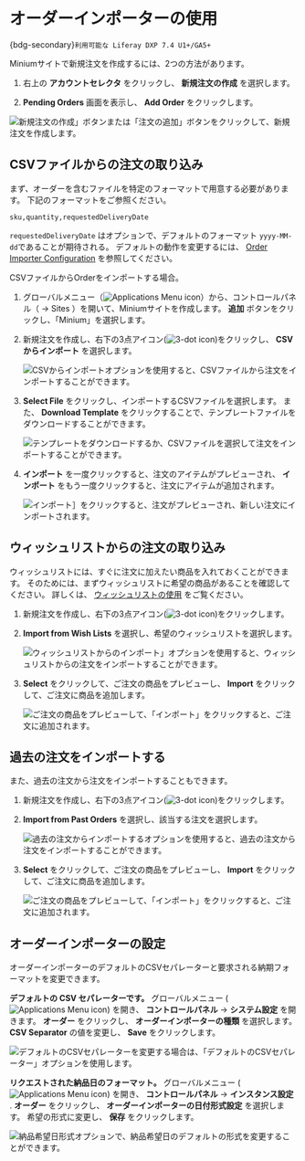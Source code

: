 # オーダーインポーターの使用

{bdg-secondary}`利用可能な Liferay DXP 7.4 U1+/GA5+`

Miniumサイトで新規注文を作成するには、2つの方法があります。

1. 右上の **アカウントセレクタ** をクリックし、 **新規注文の作成** を選択します。

1. **Pending Orders** 画面を表示し、 **Add Order** をクリックします。

![新規注文の作成」ボタンまたは「注文の追加」ボタンをクリックして、新規注文を作成します。](./using-order-importer/images/01.png)

## CSVファイルからの注文の取り込み

まず、オーダーを含むファイルを特定のフォーマットで用意する必要があります。 下記のフォーマットをご参照ください。

`sku,quantity,requestedDeliveryDate`

`requestedDeliveryDate` はオプションで、デフォルトのフォーマット `yyyy-MM-dd`であることが期待される。 デフォルトの動作を変更するには、 [Order Importer Configuration](#order-importer-configuration) を参照してください。

CSVファイルからOrderをインポートする場合。

1. グローバルメニュー（![Applications Menu icon](../../images/icon-applications-menu.png)）から、コントロールパネル（ &rarr; Sites ）を開いて、Miniumサイトを作成します。 **追加** ボタンをクリックし、「Minium」を選択します。

1. 新規注文を作成し、右下の3点アイコン(![3-dot icon](../../images/icon-actions.png))をクリックし、 **CSVからインポート** を選択します。

   ![CSVからインポートオプションを使用すると、CSVファイルから注文をインポートすることができます。](./using-order-importer/images/02.png)

1. **Select File** をクリックし、インポートするCSVファイルを選択します。 また、 **Download Template** をクリックすることで、テンプレートファイルをダウンロードすることができます。

   ![テンプレートをダウンロードするか、CSVファイルを選択して注文をインポートすることができます。](./using-order-importer/images/03.png)

1. **インポート** を一度クリックすると、注文のアイテムがプレビューされ、 **インポート** をもう一度クリックすると、注文にアイテムが追加されます。

   ![インポート］をクリックすると、注文がプレビューされ、新しい注文にインポートされます。](./using-order-importer/images/04.gif)

## ウィッシュリストからの注文の取り込み

ウィッシュリストには、すぐに注文に加えたい商品を入れておくことができます。 そのためには、まずウィッシュリストに希望の商品があることを確認してください。 詳しくは、 [ウィッシュリストの使用](../../creating-store-content/using-wish-lists.md) をご覧ください。

1. 新規注文を作成し、右下の3点アイコン(![3-dot icon](../../images/icon-actions.png))をクリックします。

1. **Import from Wish Lists** を選択し、希望のウィッシュリストを選択します。

   ![ウィッシュリストからのインポート」オプションを使用すると、ウィッシュリストからの注文をインポートすることができます。](./using-order-importer/images/05.png)

1. **Select** をクリックして、ご注文の商品をプレビューし、 **Import** をクリックして、ご注文に商品を追加します。

   ![ご注文の商品をプレビューして、「インポート」をクリックすると、ご注文に追加されます。](./using-order-importer/images/07.gif)

## 過去の注文をインポートする

また、過去の注文から注文をインポートすることもできます。

1. 新規注文を作成し、右下の3点アイコン(![3-dot icon](../../images/icon-actions.png))をクリックします。

1. **Import from Past Orders** を選択し、該当する注文を選択します。

   ![過去の注文からインポートするオプションを使用すると、過去の注文から注文をインポートすることができます。](./using-order-importer/images/06.png)

1. **Select** をクリックして、ご注文の商品をプレビューし、 **Import** をクリックして、ご注文に商品を追加します。

   ![ご注文の商品をプレビューして、「インポート」をクリックすると、ご注文に追加されます。](./using-order-importer/images/08.gif)

## オーダーインポーターの設定

オーダーインポーターのデフォルトのCSVセパレーターと要求される納期フォーマットを変更できます。

**デフォルトの CSV セパレーターです。** グローバルメニュー (![Applications Menu icon](../../images/icon-applications-menu.png)) を開き、 **コントロールパネル** &rarr; **システム設定** を開きます。 **オーダー** をクリックし、 **オーダーインポーターの種類** を選択します。 **CSV Separator** の値を変更し、 **Save** をクリックします。

![デフォルトのCSVセパレーターを変更する場合は、「デフォルトのCSVセパレーター」オプションを使用します。](./using-order-importer/images/09.png)

**リクエストされた納品日のフォーマット。** グローバルメニュー (![Applications Menu icon](../../images/icon-applications-menu.png)) を開き、 **コントロールパネル** &rarr; **インスタンス設定** . **オーダー** をクリックし、 **オーダーインポーターの日付形式設定** を選択します。 希望の形式に変更し、 **保存** をクリックします。

![納品希望日形式オプションで、納品希望日のデフォルトの形式を変更することができます。](./using-order-importer/images/10.png)
